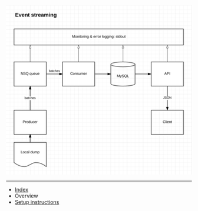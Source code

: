 ![](https://github.com/mpmlj/nsq-demo/blob/master/docs/diagram.png)

* * * 

- [Index](https://github.com/mpmlj/nsq-demo/wiki)
- Overview
- [Setup instructions](Setup-Instructions)